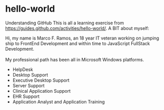 # hello-world
Understanding GitHub
This is all a learning exercise from https://guides.github.com/activities/hello-world/.
A BIT about myself:

Hi, my name is Marco F. Ramos, an 18 year IT veteran working on jumping ship to FrontEnd Development and within time to JavaScript FullStack Development. 
<br><br>
My professional path has been all in Microsoft Windows platforms.
<br>
<ul>
  <li>HelpDesk</li>
  <li>Desktop Support</li>
    <li>Executive Desktop Support</li>
      <li>Server Support</li>
        <li>Clinical Application Support</li>
          <li>EHR Support</li>
            <li>Application Analyst and Application Training</li>
  </ul>
      



 

 


